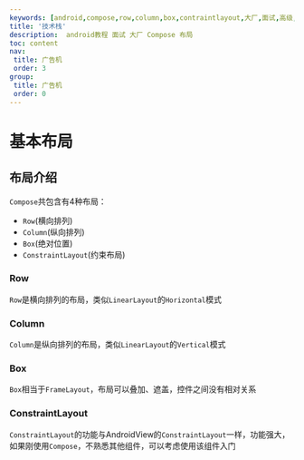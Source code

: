 ```yaml
---
keywords: [android,compose,row,column,box,contraintlayout,大厂,面试,高级,中级]
title: '技术栈'
description:  android教程 面试 大厂 Compose 布局
toc: content
nav:
 title: 广告机
 order: 3
group:
 title: 广告机
 order: 0
---
```

# 基本布局
## 布局介绍
`Compose`共包含有4种布局：
- `Row`(横向排列)
- `Column`(纵向排列)
- `Box`(绝对位置)
- `ConstraintLayout`(约束布局)
### Row
`Row`是横向排列的布局，类似`LinearLayout`的`Horizontal`模式
### Column
`Column`是纵向排列的布局，类似`LinearLayout`的`Vertical`模式
### Box
`Box`相当于`FrameLayout`，布局可以叠加、遮盖，控件之间没有相对关系
### ConstraintLayout
`ConstraintLayout`的功能与AndroidView的`ConstraintLayout`一样，功能强大，如果刚使用`Compose`，不熟悉其他组件，可以考虑使用该组件入门


